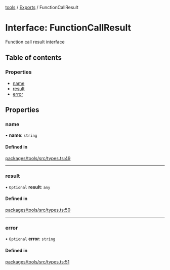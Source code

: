 <!-- 
 ⚠️  AUTO-GENERATED FILE - DO NOT EDIT MANUALLY
 This file is automatically generated by scripts/docs-generator.js
 To make changes, edit the source TypeScript files or update the generator script
-->

[tools](../../) / [Exports](../modules) / FunctionCallResult

# Interface: FunctionCallResult

Function call result interface

## Table of contents

### Properties

- [name](FunctionCallResult#name)
- [result](FunctionCallResult#result)
- [error](FunctionCallResult#error)

## Properties

### name

• **name**: `string`

#### Defined in

[packages/tools/src/types.ts:49](https://github.com/woojubb/robota/blob/c50179e56752f80ea03c64201e29ab12275152bf/packages/tools/src/types.ts#L49)

___

### result

• `Optional` **result**: `any`

#### Defined in

[packages/tools/src/types.ts:50](https://github.com/woojubb/robota/blob/c50179e56752f80ea03c64201e29ab12275152bf/packages/tools/src/types.ts#L50)

___

### error

• `Optional` **error**: `string`

#### Defined in

[packages/tools/src/types.ts:51](https://github.com/woojubb/robota/blob/c50179e56752f80ea03c64201e29ab12275152bf/packages/tools/src/types.ts#L51)

